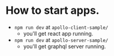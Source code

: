# How to start apps.
* `npm run dev` at `apollo-client-sample/`
  * you'll get react app running.
* `npm run dev` at `apollo-server-sample/`
  * you'll get graphql server running.
